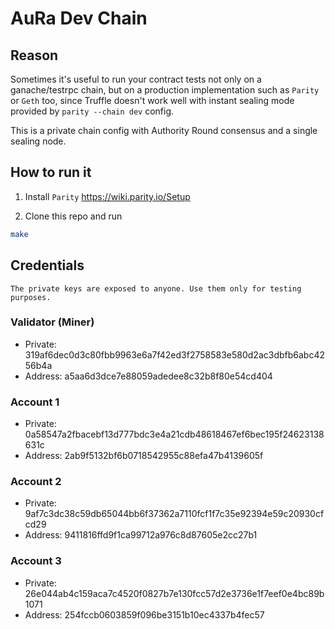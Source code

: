 # AuRa Dev Chain

## Reason
Sometimes it's useful to run your contract tests not only on a ganache/testrpc chain, but on a production implementation such as `Parity` or `Geth` too, since Truffle doesn't work well with instant sealing mode provided by `parity --chain dev` config.

This is a private chain config with Authority Round consensus and a single sealing node.

## How to run it

1. Install `Parity` https://wiki.parity.io/Setup

2. Clone this repo and run

```sh
make
```

## Credentials
```
The private keys are exposed to anyone. Use them only for testing purposes.
```

### Validator (Miner)

* Private: 319af6dec0d3c80fbb9963e6a7f42ed3f2758583e580d2ac3dbfb6abc4256b4a
* Address: a5aa6d3dce7e88059adedee8c32b8f80e54cd404

### Account 1

* Private: 0a58547a2fbacebf13d777bdc3e4a21cdb48618467ef6bec195f24623138631c
* Address: 2ab9f5132bf6b0718542955c88efa47b4139605f

### Account 2

* Private: 9af7c3dc38c59db65044bb6f37362a7110fcf1f7c35e92394e59c20930cfcd29
* Address: 9411816ffd9f1ca99712a976c8d87605e2cc27b1

### Account 3

* Private: 26e044ab4c159aca7c4520f0827b7e130fcc57d2e3736e1f7eef0e4bc89b1071
* Address: 254fccb0603859f096be3151b10ec4337b4fec57
